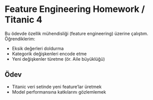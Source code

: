 # Feature Engineering Homework / Titanic 4

Bu ödevde özellik mühendisliği (feature engineering) üzerine çalıştım.  
Öğrendiklerim:
- Eksik değerleri doldurma
- Kategorik değişkenleri encode etme
- Yeni değişkenler türetme (ör. Aile büyüklüğü)

## Ödev
- Titanic veri setinde yeni feature’lar üretmek
- Model performansına katkılarını gözlemlemek
